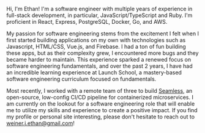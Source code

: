 Hi, I'm Ethan! I'm a software engineer with multiple years of experience in full-stack development, in particular, JavaScript/TypeScript and Ruby. I'm proficient in React, Express, PostgreSQL, Docker, Go, and AWS.

My passion for software engineering stems from the excitement I felt when I first started building applications on my own with technologies such as Javascript, HTML/CSS, Vue.js, and Firebase. I had a ton of fun building these apps, but as their complexity grew, I encountered more bugs and they became harder to maintain. This experience sparked a renewed focus on software engineering fundamentals, and over the past 2 years, I have had an incredible learning experience at Launch School, a mastery-based software engineering curriculum focused on fundamentals.

Most recently, I worked with a remote team of three to build [Seamless](https://seamless-cicd.com/), an open-source, low-config CI/CD pipeline for containerized microservices. I am currently on the lookout for a software engineering role that will enable me to utilize my skills and experience to create a positive impact. If you find my profile or personal site interesting, please don't hesitate to reach out to weiner.j.ethan@gmail.com!
